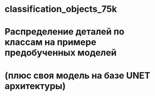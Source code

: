 # classification_objects_75k

# Распределение деталей по классам на примере предобученных моделей
# (плюс своя модель на базе UNET архитектуры)
